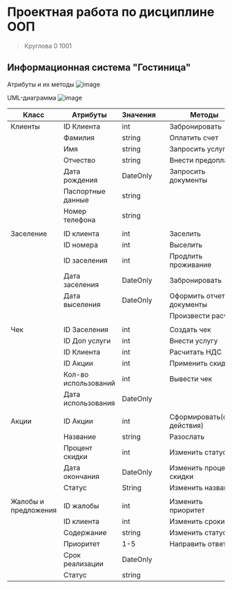 # Проектная работа по дисциплине ООП
> Круглова 0 1001

## Информационная система "Гостиница"

Атрибуты и их методы
 ![image](https://user-images.githubusercontent.com/102413548/168797035-4443a317-8212-40cf-ad0f-8884a5b22873.png)
 
 UML-диаграмма
 ![image](https://user-images.githubusercontent.com/102413548/168423953-54a09432-e969-4033-b6ce-9897f6709384.png)


| Класс | Атрибуты | Значения | | Методы |
|-------|----------|----------|-|--------|
| Клиенты | ID Клиента| int ||Забронировать|
| | Фамилия |string||Оплатить счет|
| | Имя |string||Запросить услугу|
| | Отчество |string||Внести предоплату|
| | Дата рождения |DateOnly||Запросить документы|
| | Паспортные данные |string|||
| | Номер телефона |string|||
||
|Заселение| ID клиента |int ||Заселить|
| | ID номера | int ||Выселить|
| | ID заселения | int ||Продлить проживание|
| | Дата заселения |DateOnly||Забронировать|
| | Дата выселения |DateOnly||Оформить отчетные документы|
|||||Произвести расчет|
||
| Чек | ID Заселения| int ||Создать чек|
| | ID Доп услуги | int||Внести услугу|
| | ID Клиента | int||Расчитать НДС|
| | ID Акции| int||Применить скидку|
| | Кол-во использований| int ||Вывести чек|
| | Дата использования |DateOnly|||
||
| Акции | ID Акции | int ||Сформировать(срок действия)|
| | Название |string||Разослать|
| | Процент скидки |int||Изменить статус|
| |Дата окончания|DateOnly||Изменить процент скидки|
| |Статус|String||Изменить название|
||
|Жалобы и предложения| ID жалобы | int ||Изменить приоритет|
|| ID клиента | int ||Изменить сроки|
|| Содержание |string||Изменить статус|
|| Приоритет |1-5||Направить ответ|
|| Срок реализации|DateOnly|||
|| Статус |string|||
